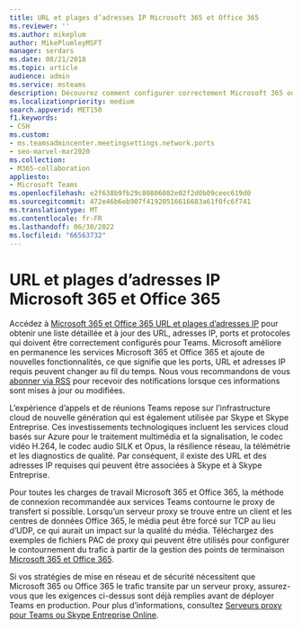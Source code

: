 ```yaml
---
title: URL et plages d’adresses IP Microsoft 365 et Office 365
ms.reviewer: ''
ms.author: mikeplum
author: MikePlumleyMSFT
manager: serdars
ms.date: 08/21/2018
ms.topic: article
audience: admin
ms.service: msteams
description: Découvrez comment configurer correctement Microsoft 365 ou Office 365 URL et plages d’adresses IP et contourner le proxy de transfert lorsque cela est possible pour les connexions avec le service Microsoft Teams.
ms.localizationpriority: medium
search.appverid: MET150
f1.keywords:
- CSH
ms.custom:
- ms.teamsadmincenter.meetingsettings.network.ports
- seo-marvel-mar2020
ms.collection:
- M365-collaboration
appliesto:
- Microsoft Teams
ms.openlocfilehash: e2f638b9fb29c80806082e02f2d0b09ceec619d0
ms.sourcegitcommit: 472e46b6eb907f41920516616683a61f0fc6f741
ms.translationtype: MT
ms.contentlocale: fr-FR
ms.lasthandoff: 06/30/2022
ms.locfileid: "66563732"
---
```

# <a name="microsoft-365-and-office-365-urls-and-ip-address-ranges"></a>URL et plages d’adresses IP Microsoft 365 et Office 365

Accédez à [Microsoft 365 et Office 365 URL et plages d’adresses IP](/office365/enterprise/urls-and-ip-address-ranges#skype-for-business-online-and-microsoft-teams) pour obtenir une liste détaillée et à jour des URL, adresses IP, ports et protocoles qui doivent être correctement configurés pour Teams. Microsoft améliore en permanence les services Microsoft 365 et Office 365 et ajoute de nouvelles fonctionnalités, ce que signifie que les ports, URL et adresses IP requis peuvent changer au fil du temps. Nous vous recommandons de vous [abonner via RSS](/office365/enterprise/urls-and-ip-address-ranges#skype-for-business-online-and-microsoft-teams) pour recevoir des notifications lorsque ces informations sont mises à jour ou modifiées.

L’expérience d’appels et de réunions Teams repose sur l’infrastructure cloud de nouvelle génération qui est également utilisée par Skype et Skype Entreprise. Ces investissements technologiques incluent les services cloud basés sur Azure pour le traitement multimédia et la signalisation, le codec vidéo H.264, le codec audio SILK et Opus, la résilience réseau, la télémétrie et les diagnostics de qualité. Par conséquent, il existe des URL et des adresses IP requises qui peuvent être associées à Skype et à Skype Entreprise.

Pour toutes les charges de travail Microsoft 365 et Office 365, la méthode de connexion recommandée aux services Teams contourne le proxy de transfert si possible. Lorsqu’un serveur proxy se trouve entre un client et les centres de données Office 365, le média peut être forcé sur TCP au lieu d’UDP, ce qui aurait un impact sur la qualité du média. Téléchargez des exemples de fichiers PAC de proxy qui peuvent être utilisés pour configurer le contournement du trafic à partir de la gestion des points de terminaison [Microsoft 365 et Office 365](/office365/enterprise/managing-office-365-endpoints).

Si vos stratégies de mise en réseau et de sécurité nécessitent que Microsoft 365 ou Office 365 le trafic transite par un serveur proxy, assurez-vous que les exigences ci-dessus sont déjà remplies avant de déployer Teams en production. Pour plus d’informations, consultez [Serveurs proxy pour Teams ou Skype Entreprise Online](proxy-servers-for-skype-for-business-online.md).
